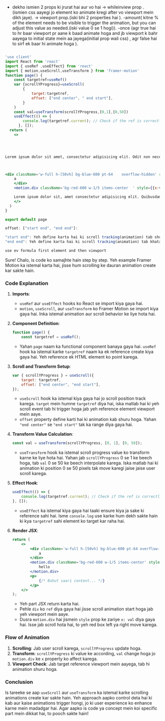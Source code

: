 - dekho ismien 2 props ki jrurat hai aur vo hai 
    -> whileinview prop . (ismien css aayegi jo element ko animate kregi after vo viewport mein dikh jaye).
    -> viewport prop.(iski bhi 2 properties hai ).
        -amount( kitne % of the element needs to be visible to trigger the animation, but you can adjust this value as needed.(iski value 0 se 1 hogi)).
        -once (agr true hai to hr baar viewport pr aane k baad animate hoga and jb viewport k bahr aayega to initial state mein aa jayega(initial prop wali css) , agr false hai to sirf ek baar hi animate hoga  ).

```jsx

'use client'
import React from 'react'
import { useRef ,useEffect} from 'react'
import { motion,useScroll,useTransform } from 'framer-motion'
function page() {
    const targetref=useRef()
    var {scrollYProgress}=useScroll(
        {
            target:targetref,
            offset: ["end center", " end start"],
        }
    )
    const val=useTransform(scrollYProgress,[0,1],[0,50])
    useEffect(() => {
        console.log(targetref.current); // Check if the ref is correctly targeting the element
      }, []);
  return (
    <>
  



Lorem ipsum dolor sit amet, consectetur adipisicing elit. Odit non necessitatibus reprehenderit, cumque, aliquid, dolorum nisi quos id unde in possimus dolor aperiam voluptatum aliquam iusto. Distinctio, inventore? Consequatur alias sapiente ipsam quae officia. Sint molestiae debitis molestias, suscipit qui numquam accusamus autem dicta facere, consectetur aut eum quidem nam dolore, alias aperiam sit. Inventore consequatur suscipit laborum, dignissimos, ratione quisquam id ad aliquid cupiditate neque consequuntur doloribus dolores quia fuga minus animi aut reprehenderit accusantium expedita asperiores dolore quam. Corrupti, iste! Ipsum facilis repellendus atque quam minima, tempora commodi sit accusamus numquam ipsa alias. Adipisci nam impedit nostrum nihil officiis beatae ab eligendi excepturi iusto facere distinctio nemo quidem sunt totam suscipit eveniet laudantium odit, sit praesentium fugiat nulla eaque saepe recusandae dignissimos! Dolorem repellat accusamus blanditiis facere, ad modi, ducimus quod iusto voluptas est ipsum suscipit voluptates aliquid provident ipsam nemo, quidem reprehenderit dicta? Quod corporis impedit laborum vero, sunt laboriosam tenetur autem ipsam quia officia saepe dicta et veritatis similique consequatur pariatur nam? Reiciendis voluptatum magni dicta debitis. Esse, nostrum aliquid illum omnis nemo dolorum quisquam explicabo eos culpa totam minima ad blanditiis facilis dicta saepe tempora voluptate similique a vero qui officiis quia aliquam? Iusto, sapiente. Eligendi asperiores omnis fugit hic non maxime mollitia, magni, delectus facere accusamus modi aspernatur veritatis. Distinctio rem sed ut nostrum. Ad hic quisquam debitis, harum deleniti pariatur dignissimos iste fugiat perspiciatis voluptatum eum? Nobis rem doloribus nihil necessitatibus tenetur odio natus voluptate sunt aliquid magnam repudiandae eos dolore veritatis totam voluptatem, expedita voluptates aut incidunt nam inventore delectus ipsum placeat. Ut aut natus accusantium nobis alias, veritatis iste voluptatibus? Blanditiis praesentium deleniti voluptatibus animi sint, nostrum harum. Dolorum sapiente praesentium placeat explicabo distinctio laudantium modi veniam temporibus eveniet, commodi esse enim delectus. Omnis quos, aperiam sunt, quaerat officia numquam cum repellendus optio labore natus voluptates quibusdam beatae architecto assumenda modi alias aspernatur nesciunt. Facilis fugit maiores accusantium, cumque perferendis placeat rerum vitae hic esse velit debitis, fuga distinctio nesciunt sit illo? Corrupti placeat facilis earum debitis dolore officiis qui accusamus corporis quam explicabo! Quia, dicta. Minus sapiente molestiae facere quisquam nemo quae sunt vitae reprehenderit, suscipit animi quidem doloribus hic recusandae. Soluta amet porro atque quae earum doloribus voluptates repellendus doloremque quas dicta, deleniti explicabo labore fugiat vitae recusandae delectus pariatur quisquam dolore libero perferendis praesentium nobis? Laborum illo quis dolorem sequi? Dolores accusantium illo vero itaque iusto possimus officia. Lorem ipsum dolor, sit amet consectetur adipisicing elit. Rerum at fugiat beatae. Nostrum, aliquid numquam, nobis facere non sequi ullam officia beatae ducimus autem possimus doloribus rem distinctio minus magnam cupiditate labore excepturi neque impedit maxime sunt eligendi laboriosam dolorum ea! Culpa, odit? Praesentium dolorum, cum officia repudiandae nulla, fugit corporis magni veritatis nostrum expedita odit, dolorem ipsum ea quae a similique! Possimus, dolore alias! Recusandae voluptatum quo saepe dolorum doloribus ad, dolores ipsum dolor hic beatae illo ratione veniam sint corporis cum accusantium vero maiores molestiae vel nisi nemo eaque quas? Vero suscipit odio sit doloribus soluta sapiente hic! Optio et dicta eaque accusantium temporibus rerum quas, necessitatibus vero fugit quae velit. Laudantium ad blanditiis eum molestiae, nostrum ratione incidunt facilis amet quas? Aspernatur ullam incidunt temporibus omnis porro ipsum, corporis facere perspiciatis praesentium laboriosam odio accusantium, autem dignissimos, qui quisquam delectus illum alias sed? Fuga quo non neque quis assumenda. Iusto assumenda voluptates repellat ducimus veniam facere laudantium accusantium neque iure suscipit vitae accusamus at, quis expedita, alias saepe. Praesentium odio alias, eum odit eius nobis animi repellendus mollitia expedita enim quam, aliquid ducimus sit fugit distinctio aperiam quaerat doloribus! Quibusdam unde, esse error deserunt doloremque quisquam nemo tenetur assumenda sequi, velit suscipit ad voluptatum at debitis natus maiores illum laudantium sed. Maiores nulla porro eos corporis tempora beatae velit sequi. Fugiat earum, voluptas possimus ipsam, quaerat adipisci illo numquam quae commodi laboriosam voluptate ratione aliquam porro fuga veniam. Ea possimus, laudantium recusandae, neque impedit quod rerum ipsum praesentium, dignissimos sunt ratione molestias modi voluptatibus cum pariatur doloribus doloremque officiis quasi alias excepturi! Quo eum consequuntur repudiandae possimus. Porro, odio est? Harum eveniet mollitia eligendi ad iste ratione numquam ex quaerat quis fuga non, adipisci est iure at facere nisi porro. Est nulla ex maiores at commodi maxime, aspernatur quam nisi dicta. Placeat laboriosam fugiat, a aperiam, amet at deleniti quas aliquam ut ad blanditiis molestiae quis quasi nihil esse ratione facilis mollitia non. Nemo consectetur sed recusandae enim quam eligendi, quisquam, similique neque voluptatibus deserunt cupiditate placeat, asperiores ipsa. Quas cumque aliquam ex consequuntur iusto placeat aliquid eligendi dolore. Quos nihil possimus aliquam, cupiditate iusto rem ea quasi enim optio temporibus. Dignissimos, necessitatibus excepturi sed reiciendis tempora eaque eos non ullam architecto itaque quas amet repellat sequi tenetur maiores harum iste ipsum dolore illo voluptate ex exercitationem facere molestias! Voluptatibus est quasi suscipit, ipsum dolorum sint nobis.



<div className='w-full h-[50vh] bg-blue-600 pt-64    overflow-hidden' ref={targetref}  >
    a
    </div>
    <motion.div className='bg-red-600 w-1/5 items-center  ' style={{x:val} } transition={{duration:4}} >hello</motion.div>

    Lorem ipsum dolor sit, amet consectetur adipisicing elit. Quibusdam pariatur modi nisi omnis distinctio odio laudantium labore, itaque soluta dolores magni, aspernatur impedit a fugiat voluptatum nemo error praesentium veniam porro illo! Dolorum, dolore. Provident, aspernatur esse minus atque officiis harum enim accusantium itaque cum reprehenderit maiores commodi vitae facere sapiente dolorem. Recusandae laboriosam minima tempore iste saepe at voluptate error hic doloribus aliquam asperiores repellat quidem ad, distinctio fuga optio officiis mollitia sequi? Quibusdam itaque ipsam aut voluptas aliquid, dolor veritatis? Molestias deleniti qui ab vel architecto voluptates minima omnis nostrum magni voluptatem, totam quis facere. Tenetur debitis labore, eaque assumenda ad, atque ipsum exercitationem necessitatibus aperiam fuga explicabo? Natus perspiciatis animi necessitatibus. Tempora suscipit aliquam at modi et adipisci dolor mollitia sint nulla, repudiandae ad dolores voluptas. Eius blanditiis veniam nostrum molestiae id earum, hic minima eos porro consectetur quo corrupti quos modi, ipsam repellendus in error necessitatibus eveniet odit autem esse, eligendi ab. Doloremque ipsam accusamus corrupti rem esse mollitia dolorum aut placeat adipisci, voluptatibus architecto laudantium officia neque, nemo fugiat distinctio odit ipsa eveniet, id provident tenetur quibusdam cupiditate nulla reprehenderit. Veritatis fugit quibusdam laudantium quo fugiat voluptas illo et? Modi voluptatibus illo odio animi porro eveniet cumque commodi repudiandae delectus at consequatur deleniti cupiditate molestiae minus quis, molestias alias velit excepturi! Quibusdam labore quaerat expedita beatae excepturi deleniti minus dicta neque? Iure ad, facilis dignissimos fugiat, iste consequatur blanditiis rem asperiores eligendi totam minus maiores explicabo facere alias molestiae distinctio eum culpa aspernatur? Rem, voluptas placeat! Veritatis odit sequi eveniet quis dolorum amet quaerat veniam molestias perspiciatis velit dolor, perferendis rerum consequuntur nemo excepturi repellendus laborum aliquam eos? Excepturi, distinctio quas dolores sint tempora culpa repudiandae aut fugiat ad natus earum assumenda fuga ut facilis. Distinctio, rem, nam laudantium obcaecati deserunt cumque repudiandae explicabo nesciunt vero ratione reprehenderit adipisci maxime totam omnis impedit esse quia dolorem? Iure accusamus laudantium inventore aut vitae maiores magnam deserunt, modi a optio facere temporibus distinctio molestias odio necessitatibus perspiciatis expedita rerum earum. Ut sapiente pariatur in maxime nemo, dicta laboriosam, provident modi repellat aperiam nulla id ad eius dolor accusamus cum tempora porro quae velit repudiandae iste? Odio ex possimus nihil accusamus ipsa officia temporibus modi sunt exercitationem aperiam reprehenderit, natus necessitatibus doloribus corporis, aut amet consequuntur ratione ea molestias placeat? Delectus enim illum quod dolorem quia harum vel commodi voluptas, repellat maxime tempore doloremque est! Veritatis, eligendi! Dolorum?
    </>
  )
}

export default page
```

```jsx
offset: ["start end", "end end"]:

"start end": Yeh define karta hai ki scroll tracking(animation) tab shuru hoga jab target element ka start point viewport ke end (bottom) se match ho jaye.
"end end": Yeh define karta hai ki scroll tracking(animation) tab khatam hoga jab target element ka end point viewport ke end (bottom) se match ho jaye. 

use ev formula first element and then viewport 
```


Sure! Chalo, is code ko samajhte hain step by step. Yeh example Framer Motion ka istemal karta hai, jisse hum scrolling ke dauran animation create kar sakte hain.

### Code Explanation

1. **Imports**: 
   - `useRef` aur `useEffect` hooks ko React se import kiya gaya hai.
   - `motion`, `useScroll`, aur `useTransform` ko Framer Motion se import kiya gaya hai. Inka istemal animation aur scroll behavior ke liye hota hai.

2. **Component Definition**:
   ```jsx
   function page() {
       const targetref = useRef();
   ```

   - Yahan `page` naam ka functional component banaya gaya hai. `useRef` hook ka istemal karke `targetref` naam ka ek reference create kiya gaya hai. Yeh reference ek HTML element ko point karega.

3. **Scroll and Transform Setup**:
   ```jsx
   var { scrollYProgress } = useScroll({
       target: targetref,
       offset: ["end center", "end start"],
   });
   ```

   - `useScroll` hook ka istemal kiya gaya hai jo scroll position track karega. `target` mein humne `targetref` diya hai, iska matlab hai ki yeh scroll event tab hi trigger hoga jab yeh reference element viewport mein aaye.
   - `offset` property define karti hai ki animation kab shuru hoga. Yahan `"end center"` se `"end start"` tak ka range diya gaya hai.

4. **Transform Value Calculation**:
   ```jsx
   const val = useTransform(scrollYProgress, [0, 1], [0, 50]);
   ```

   - `useTransform` hook ka istemal scroll progress value ko transform karne ke liye hota hai. Yahan jab `scrollYProgress` 0 se 1 ke beech hoga, tab `val` 0 se 50 ke beech interpolate karega. Iska matlab hai ki animation ki position 0 se 50 pixels tak move karegi jaise jaise user scroll karega.

5. **Effect Hook**:
   ```jsx
   useEffect(() => {
       console.log(targetref.current); // Check if the ref is correctly targeting the element
   }, []);
   ```

   - `useEffect` ka istemal kiya gaya hai taaki ensure kiya ja sake ki reference sahi hai. Isme `console.log` use karke hum dekh sakte hain ki kya `targetref` sahi element ko target kar raha hai.

6. **Render JSX**:
   ```jsx
   return (
       <>
           <div className='w-full h-[50vh] bg-blue-600 pt-64 overflow-hidden' ref={targetref}>
               a
           </div>
           <motion.div className='bg-red-600 w-1/5 items-center' style={{ x: val }} transition={{ duration: 4 }}>
               hello
           </motion.div>
           <p>
               {/* Bahut saari content... */}
           </p>
       </>
   );
   ```

   - Yeh part JSX return karta hai. 
   - Pehle `div` ko `ref` diya gaya hai jisse scroll animation start hoga jab yeh viewport mein aaye.
   - Dusra `motion.div` hai jismein `style` prop ke zariye `x: val` diya gaya hai. Isse jab scroll hota hai, to yeh red box left ya right move karega.

### Flow of Animation

1. **Scrolling**: Jab user scroll karega, `scrollYProgress` update hoga.
2. **Transform**: `scrollYProgress` ki value ke according, `val` change hoga jo `motion.div` ke `x` property ko affect karega.
3. **Viewport Check**: Jab target reference viewport mein aayega, tab hi animation shuru hoga.

### Conclusion

Is tareeke se aap `useScroll` aur `useTransform` ka istemal karke scrolling animations create kar sakte hain. Yeh approach aapko control deta hai ki kab aur kaise animations trigger hongi, jo ki user experience ko enhance karne mein madadgar hai. Agar aapko is code ya concept mein koi specific part mein dikkat hai, to pooch sakte hain!
